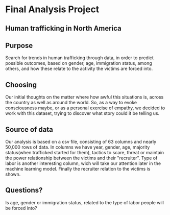 # Final Analysis Project
## Human trafficking in North America

## Purpose
Search for trends in human trafficking through data, in order to predict possible outcomes, based on gender, age, immigration status, among others, and how these relate to the activity the victims are forced into.

## Choosing
Our initial thoughts on the matter where how awful this situations is, across the country as well as around the world. So, as a way to evoke consciousness maybe, or as a personal exercise of empathy, we decided to work with this dataset, trying to discover what story could it be telling us. 

## Source of data
Our analysis is based on a csv file, consisting of 63 columns and nearly 50,000 rows of data.
In columns we have year, gender, age, majority status(when trafficked started for them),  tactics to scare, threat or maintain the power relationship between the victims and their "recruiter".
Type of labor is another interesting column, wich will take our attention later in the machine learning model.
Finally the recruiter relation to the victims is shown. 

## Questions?
Is age, gender or immigration status, related to the type of labor people will be forced into?





